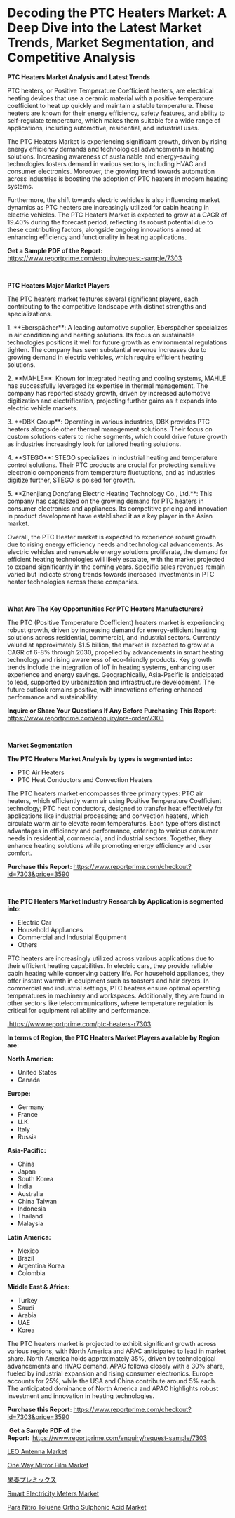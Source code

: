 <p><h1>Decoding the PTC Heaters Market: A Deep Dive into the Latest Market Trends, Market Segmentation, and Competitive Analysis</h1></p><p><strong>PTC Heaters Market Analysis and Latest Trends</strong></p>
<p><p>PTC heaters, or Positive Temperature Coefficient heaters, are electrical heating devices that use a ceramic material with a positive temperature coefficient to heat up quickly and maintain a stable temperature. These heaters are known for their energy efficiency, safety features, and ability to self-regulate temperature, which makes them suitable for a wide range of applications, including automotive, residential, and industrial uses.</p><p>The PTC Heaters Market is experiencing significant growth, driven by rising energy efficiency demands and technological advancements in heating solutions. Increasing awareness of sustainable and energy-saving technologies fosters demand in various sectors, including HVAC and consumer electronics. Moreover, the growing trend towards automation across industries is boosting the adoption of PTC heaters in modern heating systems.</p><p>Furthermore, the shift towards electric vehicles is also influencing market dynamics as PTC heaters are increasingly utilized for cabin heating in electric vehicles. The PTC Heaters Market is expected to grow at a CAGR of 19.40% during the forecast period, reflecting its robust potential due to these contributing factors, alongside ongoing innovations aimed at enhancing efficiency and functionality in heating applications.</p></p>
<p><strong>Get a Sample PDF of the Report:&nbsp;</strong> <a href="https://www.reportprime.com/enquiry/request-sample/7303">https://www.reportprime.com/enquiry/request-sample/7303</a></p>
<p>&nbsp;</p>
<p><strong>PTC Heaters Major Market Players</strong></p>
<p><p>The PTC heaters market features several significant players, each contributing to the competitive landscape with distinct strengths and specializations. </p><p>1. **Eberspächer**: A leading automotive supplier, Eberspächer specializes in air conditioning and heating solutions. Its focus on sustainable technologies positions it well for future growth as environmental regulations tighten. The company has seen substantial revenue increases due to growing demand in electric vehicles, which require efficient heating solutions.</p><p>2. **MAHLE**: Known for integrated heating and cooling systems, MAHLE has successfully leveraged its expertise in thermal management. The company has reported steady growth, driven by increased automotive digitization and electrification, projecting further gains as it expands into electric vehicle markets.</p><p>3. **DBK Group**: Operating in various industries, DBK provides PTC heaters alongside other thermal management solutions. Their focus on custom solutions caters to niche segments, which could drive future growth as industries increasingly look for tailored heating solutions. </p><p>4. **STEGO**: STEGO specializes in industrial heating and temperature control solutions. Their PTC products are crucial for protecting sensitive electronic components from temperature fluctuations, and as industries digitize further, STEGO is poised for growth.</p><p>5. **Zhenjiang Dongfang Electric Heating Technology Co., Ltd.**: This company has capitalized on the growing demand for PTC heaters in consumer electronics and appliances. Its competitive pricing and innovation in product development have established it as a key player in the Asian market.</p><p>Overall, the PTC Heater market is expected to experience robust growth due to rising energy efficiency needs and technological advancements. As electric vehicles and renewable energy solutions proliferate, the demand for efficient heating technologies will likely escalate, with the market projected to expand significantly in the coming years. Specific sales revenues remain varied but indicate strong trends towards increased investments in PTC heater technologies across these companies.</p></p>
<p>&nbsp;</p>
<p><strong>What Are The Key Opportunities For PTC Heaters Manufacturers?</strong></p>
<p><p>The PTC (Positive Temperature Coefficient) heaters market is experiencing robust growth, driven by increasing demand for energy-efficient heating solutions across residential, commercial, and industrial sectors. Currently valued at approximately $1.5 billion, the market is expected to grow at a CAGR of 6-8% through 2030, propelled by advancements in smart heating technology and rising awareness of eco-friendly products. Key growth trends include the integration of IoT in heating systems, enhancing user experience and energy savings. Geographically, Asia-Pacific is anticipated to lead, supported by urbanization and infrastructure development. The future outlook remains positive, with innovations offering enhanced performance and sustainability.</p></p>
<p><strong>Inquire or Share Your Questions If Any Before Purchasing This Report:</strong> <a href="https://www.reportprime.com/enquiry/pre-order/7303">https://www.reportprime.com/enquiry/pre-order/7303</a></p>
<p>&nbsp;</p>
<p><strong>Market Segmentation</strong></p>
<p><strong>The PTC Heaters Market Analysis by types is segmented into:</strong></p>
<p><ul><li>PTC Air Heaters</li><li>PTC Heat Conductors and Convection Heaters</li></ul></p>
<p><p>The PTC heaters market encompasses three primary types: PTC air heaters, which efficiently warm air using Positive Temperature Coefficient technology; PTC heat conductors, designed to transfer heat effectively for applications like industrial processing; and convection heaters, which circulate warm air to elevate room temperatures. Each type offers distinct advantages in efficiency and performance, catering to various consumer needs in residential, commercial, and industrial sectors. Together, they enhance heating solutions while promoting energy efficiency and user comfort.</p></p>
<p><strong>Purchase this Report:&nbsp;</strong><a href="https://www.reportprime.com/checkout?id=7303&price=3590">https://www.reportprime.com/checkout?id=7303&price=3590</a></p>
<p>&nbsp;</p>
<p><strong>The PTC Heaters Market Industry Research by Application is segmented into:</strong></p>
<p><ul><li>Electric Car</li><li>Household Appliances</li><li>Commercial and Industrial Equipment</li><li>Others</li></ul></p>
<p><p>PTC heaters are increasingly utilized across various applications due to their efficient heating capabilities. In electric cars, they provide reliable cabin heating while conserving battery life. For household appliances, they offer instant warmth in equipment such as toasters and hair dryers. In commercial and industrial settings, PTC heaters ensure optimal operating temperatures in machinery and workspaces. Additionally, they are found in other sectors like telecommunications, where temperature regulation is critical for equipment reliability and performance.</p></p>
<p><a href="https://www.reportprime.com/ptc-heaters-r7303">&nbsp;https://www.reportprime.com/ptc-heaters-r7303</a></p>
<p><strong>In terms of Region, the PTC Heaters Market Players available by Region are:</strong></p>
<p>
    <p> <strong> North America: </strong>
        <ul>
            <li>United States</li>
            <li>Canada</li>
        </ul>
        </p> 
    <p> <strong> Europe: </strong>
        <ul>
            <li>Germany</li>
            <li>France</li>
            <li>U.K.</li>
            <li>Italy</li>
            <li>Russia</li>
        </ul>
        </p> 
    <p> <strong> Asia-Pacific: </strong>
        <ul>
            <li>China</li>
            <li>Japan</li>
            <li>South Korea</li>
            <li>India</li>
            <li>Australia</li>
            <li>China Taiwan</li>
            <li>Indonesia</li>
            <li>Thailand</li>
            <li>Malaysia</li>
        </ul>
        </p> 
    <p> <strong> Latin America: </strong>
        <ul>
            <li>Mexico</li>
            <li>Brazil</li>
            <li>Argentina Korea</li>
            <li>Colombia</li>
        </ul>
        </p> 
    <p> <strong> Middle East & Africa: </strong>
        <ul>
            <li>Turkey</li>
            <li>Saudi</li>
            <li>Arabia</li>
            <li>UAE</li>
            <li>Korea</li>
        </ul>
    </p>
    </p>
<p><p>The PTC heaters market is projected to exhibit significant growth across various regions, with North America and APAC anticipated to lead in market share. North America holds approximately 35%, driven by technological advancements and HVAC demand. APAC follows closely with a 30% share, fueled by industrial expansion and rising consumer electronics. Europe accounts for 25%, while the USA and China contribute around 5% each. The anticipated dominance of North America and APAC highlights robust investment and innovation in heating technologies.</p></p>
<p><strong>Purchase this Report: </strong><a href="https://www.reportprime.com/checkout?id=7303&price=3590">https://www.reportprime.com/checkout?id=7303&price=3590</a></p>
<p>&nbsp;<strong>Get a Sample PDF of the Report:&nbsp;&nbsp;</strong><a href="https://www.reportprime.com/enquiry/request-sample/7303">https://www.reportprime.com/enquiry/request-sample/7303</a></p>
<p><strong></strong></p>
<p><p><a href="https://medium.com/@kaitlynkristyfj13/leo-antenna-market-indicators-market-size-regional-breakdown-market-player-analysis-and-fd8161d97a04">LEO Antenna Market</a></p><p><a href="https://medium.com/@alanernser/what-are-the-emerging-market-trends-of-one-way-mirror-film-market-44f8a02da0d8">One Way Mirror Film Market</a></p><p><a href="https://github.com/lababdou/Market-Research-Report-List-6/blob/main/58531545283.md">栄養プレミックス</a></p><p><a href="https://www.linkedin.com/pulse/mapping-smart-electricity-meters-market-trends-challenges-breakthroughs-hdoee?trackingId=NxO62P13QK2ztk4mAf53uA%3D%3D">Smart Electricity Meters Market</a></p><p><a href="https://issuu.com/reportprime-2/docs/para-nitro-toluene-ortho-sulphonic-_94a164abab4bbd">Para Nitro Toluene Ortho Sulphonic Acid Market</a></p></p>